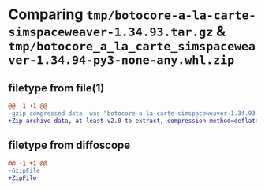 # Comparing `tmp/botocore-a-la-carte-simspaceweaver-1.34.93.tar.gz` & `tmp/botocore_a_la_carte_simspaceweaver-1.34.94-py3-none-any.whl.zip`

## filetype from file(1)

```diff
@@ -1 +1 @@
-gzip compressed data, was "botocore-a-la-carte-simspaceweaver-1.34.93.tar", last modified: Sat Apr 27 01:01:03 2024, max compression
+Zip archive data, at least v2.0 to extract, compression method=deflate
```

## filetype from diffoscope

```diff
@@ -1 +1 @@
-GzipFile
+ZipFile
```

